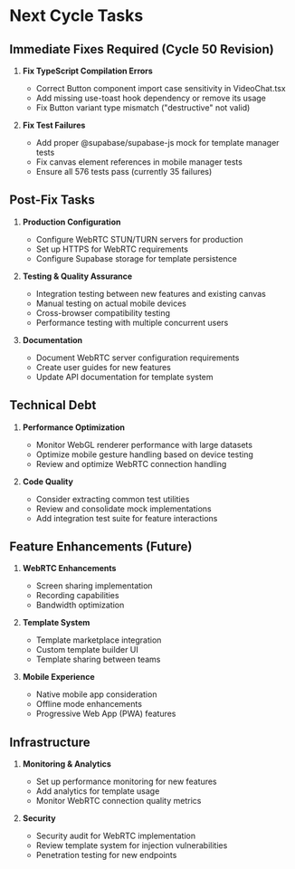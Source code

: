 # Next Cycle Tasks

## Immediate Fixes Required (Cycle 50 Revision)
1. **Fix TypeScript Compilation Errors**
   - Correct Button component import case sensitivity in VideoChat.tsx
   - Add missing use-toast hook dependency or remove its usage
   - Fix Button variant type mismatch ("destructive" not valid)

2. **Fix Test Failures**
   - Add proper @supabase/supabase-js mock for template manager tests
   - Fix canvas element references in mobile manager tests
   - Ensure all 576 tests pass (currently 35 failures)

## Post-Fix Tasks
1. **Production Configuration**
   - Configure WebRTC STUN/TURN servers for production
   - Set up HTTPS for WebRTC requirements
   - Configure Supabase storage for template persistence

2. **Testing & Quality Assurance**
   - Integration testing between new features and existing canvas
   - Manual testing on actual mobile devices
   - Cross-browser compatibility testing
   - Performance testing with multiple concurrent users

3. **Documentation**
   - Document WebRTC server configuration requirements
   - Create user guides for new features
   - Update API documentation for template system

## Technical Debt
1. **Performance Optimization**
   - Monitor WebGL renderer performance with large datasets
   - Optimize mobile gesture handling based on device testing
   - Review and optimize WebRTC connection handling

2. **Code Quality**
   - Consider extracting common test utilities
   - Review and consolidate mock implementations
   - Add integration test suite for feature interactions

## Feature Enhancements (Future)
1. **WebRTC Enhancements**
   - Screen sharing implementation
   - Recording capabilities
   - Bandwidth optimization

2. **Template System**
   - Template marketplace integration
   - Custom template builder UI
   - Template sharing between teams

3. **Mobile Experience**
   - Native mobile app consideration
   - Offline mode enhancements
   - Progressive Web App (PWA) features

## Infrastructure
1. **Monitoring & Analytics**
   - Set up performance monitoring for new features
   - Add analytics for template usage
   - Monitor WebRTC connection quality metrics

2. **Security**
   - Security audit for WebRTC implementation
   - Review template system for injection vulnerabilities
   - Penetration testing for new endpoints